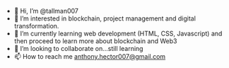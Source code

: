 - 👋 Hi, I’m @tallman007
- 👀 I’m interested in blockchain, project management and digital transformation.
- 🌱 I’m currently learning web development (HTML, CSS, Javascript) and then proceed to learn more about blockchain and Web3
- 💞️ I’m looking to collaborate on...still learning
- 📫 How to reach me anthony.hector007@gmail.com

<!---
tallman007/tallman007 is a ✨ special ✨ repository because its `README.md` (this file) appears on your GitHub profile.
You can click the Preview link to take a look at your changes.
--->
